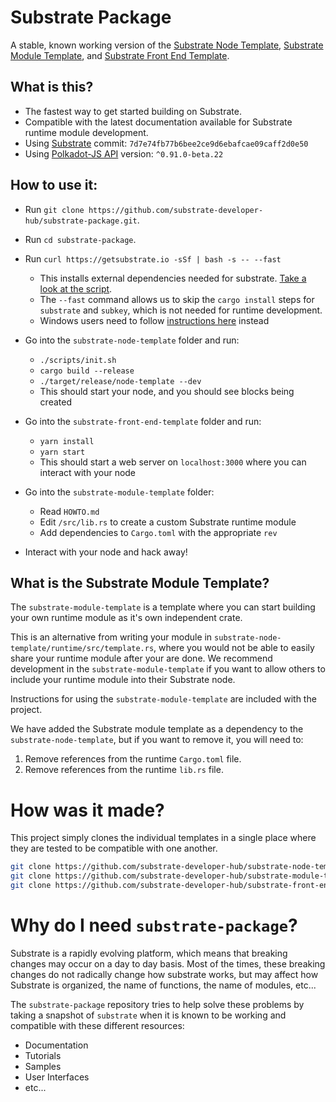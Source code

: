 # Substrate Package

A stable, known working version of the [Substrate Node Template](https://github.com/substrate-developer-hub/substrate-node-template), [Substrate Module Template](https://github.com/substrate-developer-hub/substrate-module-template), and [Substrate Front End Template](https://github.com/substrate-developer-hub/substrate-front-end-template).

## What is this?

* The fastest way to get started building on Substrate.
* Compatible with the latest documentation available for Substrate runtime module development.
* Using [Substrate](https://github.com/paritytech/substrate) commit: `7d7e74fb77b6bee2ce9d6ebafcae09caff2d0e50`
* Using [Polkadot-JS API](https://github.com/polkadot-js/api/) version: `^0.91.0-beta.22`

## How to use it:

 * Run `git clone https://github.com/substrate-developer-hub/substrate-package.git`.
 * Run `cd substrate-package`.
 * Run `curl https://getsubstrate.io -sSf | bash -s -- --fast`
    * This installs external dependencies needed for substrate. [Take a look at the script](https://getsubstrate.io).
    * The `--fast` command allows us to skip the `cargo install` steps for `substrate` and `subkey`, which is not needed for runtime development.
    * Windows users need to follow [instructions here](https://github.com/paritytech/substrate#61-hacking-on-substrate) instead

* Go into the `substrate-node-template` folder and run:
    * `./scripts/init.sh`
    * `cargo build --release`
    * `./target/release/node-template --dev`
    * This should start your node, and you should see blocks being created

* Go into the `substrate-front-end-template` folder and run:
    * `yarn install`
    * `yarn start`
    * This should start a web server on `localhost:3000` where you can interact with your node

* Go into the `substrate-module-template` folder:
    * Read `HOWTO.md`
    * Edit `/src/lib.rs` to create a custom Substrate runtime module
    * Add dependencies to `Cargo.toml` with the appropriate `rev`

* Interact with your node and hack away!

## What is the Substrate Module Template?

The `substrate-module-template` is a template where you can start building your own runtime module as it's own independent crate.

This is an alternative from writing your module in `substrate-node-template/runtime/src/template.rs`, where you would not be able to easily share your runtime module after your are done. We recommend development in the `substrate-module-template` if you want to allow others to include your runtime module into their Substrate node. 

Instructions for using the `substrate-module-template` are included with the project.

We have added the Substrate module template as a dependency to the `substrate-node-template`, but if you want to remove it, you will need to:

1. Remove references from the runtime `Cargo.toml` file.
2. Remove references from the runtime `lib.rs` file.

# How was it made?

This project simply clones the individual templates in a single place where they are tested to be compatible with one another.

```bash
git clone https://github.com/substrate-developer-hub/substrate-node-template
git clone https://github.com/substrate-developer-hub/substrate-module-template
git clone https://github.com/substrate-developer-hub/substrate-front-end-template
```

# Why do I need `substrate-package`?

Substrate is a rapidly evolving platform, which means that breaking changes may occur on a day to day basis.
Most of the times, these breaking changes do not radically change how substrate works, but may affect how Substrate is organized, the name of functions, the name of modules, etc...

The `substrate-package` repository tries to help solve these problems by taking a snapshot of `substrate` when it is known to be working and compatible with these different resources:

* Documentation
* Tutorials
* Samples
* User Interfaces
* etc...
